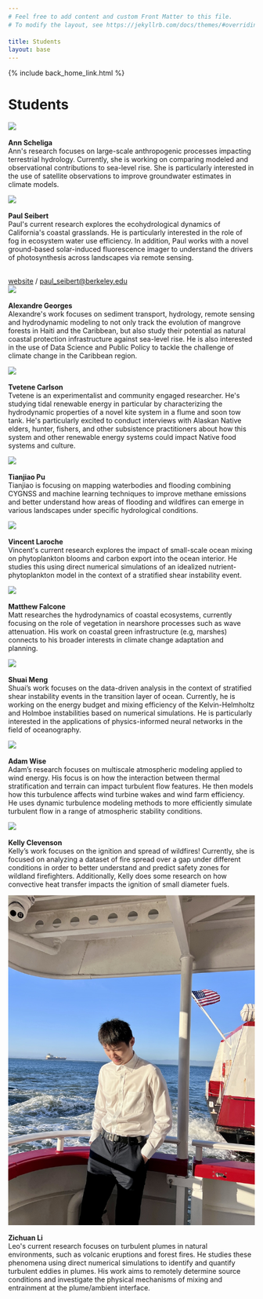 ```yaml
---
# Feel free to add content and custom Front Matter to this file.
# To modify the layout, see https://jekyllrb.com/docs/themes/#overriding-theme-defaults

title: Students
layout: base
---
```


{% include back_home_link.html %}

<div class="block">
	<h1>Students</h1>
</div>

<div class="miniblock">
	<img class="headshot" src="images/ann.jpg"><br />
	<p><strong>Ann Scheliga</strong><br />
	Ann's research focuses on large-scale anthropogenic processes impacting terrestrial hydrology. Currently, she is working on comparing modeled and observational contributions to sea-level rise. She is particularly interested in the use of satellite observations to improve groundwater estimates in climate models.</p>
</div>

<div class="miniblock">
	<img class="headshot" src="images/paul.jpg"><br />
	<p><strong>Paul Seibert</strong><br />
	Paul's current research explores the ecohydrological dynamics of California's coastal grasslands. He is particularly interested in the role of fog in ecosystem water use efficiency. In addition, Paul works with a novel ground-based solar-induced fluorescence imager to understand the drivers of photosynthesis across landscapes via remote sensing. 
	</p> 
	<br /> <a href="https://paul-seibert.github.io/">website</a> / <a href="mailto:paul_seibert@berkeley.edu">paul_seibert@berkeley.edu</a>
</div>

<div class="miniblock">
	<img class="headshot" src="images/alex.jpg"><br />
	<p><strong>Alexandre Georges</strong><br />
	Alexandre's work focuses on sediment transport, hydrology, remote sensing and hydrodynamic modeling to not only track the evolution of mangrove forests in Haiti and the Caribbean, but also study their potential as natural coastal protection infrastructure against sea-level rise. He is also interested in the use of Data Science and Public Policy to tackle the challenge of climate change in the Caribbean region.</p>
</div>

<!--
<div class="miniblock">
	<img class="headshot" src="images/lily.jpg"><br />
	<p><strong>Lily Engel</strong><br />
	Lily’s current research uses idealized numerical models to study physical-biological interactions in an estuary including what she calls the Peter-Parker Model. After graduation, she will be using larval-transport models to predict the spread of the invasive European Green Crab in the Salish Sea at Pacific Northwest National Laboratory-Seattle as a postdoc. In her free time, she enjoys hiking, rock climbing, trying new restaurants, and choral singing.
	</p>
</div>
-->

<div class="miniblock">
	<img class="headshot" src="images/tvetene.jpg"><br />
	<p><strong>Tvetene Carlson</strong><br />
	Tvetene is an experimentalist and community engaged researcher. He's studying tidal renewable energy in particular by characterizing the hydrodynamic properties of a novel kite system in a flume and soon tow tank. He's particularly excited to conduct interviews with Alaskan Native elders, hunter, fishers, and other subsistence practitioners about how this system and other renewable energy systems could impact Native food systems and culture.
	</p>
</div>

<div class="miniblock">
	<img class="headshot" src="images/tj.jpg"><br />
	<p><strong>Tianjiao Pu</strong><br />
	Tianjiao is focusing on mapping waterbodies and flooding combining CYGNSS and machine learning techniques to improve methane emissions and better understand how areas of flooding and wildfires can emerge in various landscapes under specific hydrological conditions.
	</p>
</div>

<div class="miniblock">
	<img class="headshot" src="images/vincent.jpg"><br />
	<p><strong>Vincent Laroche</strong><br />
	Vincent's current research explores the impact of small-scale ocean mixing on phytoplankton blooms and carbon export into the ocean interior. He studies this using direct numerical simulations of an idealized nutrient-phytoplankton model in the context of a stratified shear instability event.
	</p>
</div>

<div class="miniblock">
	<img class="headshot" src="images/matt.jpg"><br />
	<p><strong>Matthew Falcone</strong><br />
	Matt researches the hydrodynamics of coastal ecosystems, currently focusing on the role of vegetation in nearshore processes such as wave attenuation. His work on coastal green infrastructure (e.g, marshes) connects to his broader interests in climate change adaptation and planning.
	</p>
</div>

<div class="miniblock">
	<img class="headshot" src="images/shuai.jpg"><br />
	<p><strong>Shuai Meng</strong><br />
	Shuai’s work focuses on the data-driven analysis in the context of stratified shear instability events in the transition layer of ocean. Currently, he is working on the energy budget and mixing efficiency of the Kelvin-Helmholtz and Holmboe instabilities based on numerical simulations. He is particularly interested in the applications of physics-informed neural networks in the field of oceanography. 
	</p>
</div>

<div class="miniblock">
	<img class="headshot" src="images/adam.jpg"><br />
	<p><strong>Adam Wise</strong><br />
		Adam’s research focuses on multiscale atmospheric modeling applied to wind energy. His focus is on how the interaction between thermal stratification and terrain can impact turbulent flow features. He then models how this turbulence affects wind turbine wakes and wind farm efficiency. He uses dynamic turbulence modeling methods to more efficiently simulate turbulent flow in a range of atmospheric stability conditions.
	</p>
</div>

<div class="miniblock">
	<img class="headshot" src="images/kelly.jpg"><br />
	<p><strong>Kelly Clevenson</strong><br />
		Kelly’s work focuses on the ignition and spread of wildfires! Currently, she is focused on analyzing a dataset of fire spread over a gap under different conditions in order to better understand and predict safety zones for wildland firefighters. Additionally, Kelly does some research on how convective heat transfer impacts the ignition of small diameter fuels.
	</p>
</div>


<div class="miniblock">
	<img class="headshot" src="images/Leo.jpg"><br />
	<p><strong>Zichuan Li</strong><br />
		Leo's current research focuses on turbulent plumes in natural environments, such as volcanic eruptions and forest fires. He studies these phenomena using direct numerical simulations to identify and quantify turbulent eddies in plumes. His work aims to remotely determine source conditions and investigate the physical mechanisms of mixing and entrainment at the plume/ambient interface.
	</p>
</div>







<div class="block">
&nbsp;
</div> 

